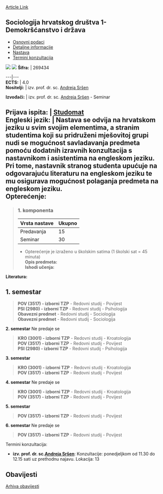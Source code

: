 [Article Link](https://www.fhs.hr/predmet/shd1dd)

## Sociologija hrvatskog društva 1- Demokršćanstvo i država
  * [Osnovni podaci](https://www.fhs.hr/predmet/shd1dd#v1id-904871_97145_1_0 "Osnovni podaci")
  * [Detaljne informacije](https://www.fhs.hr/predmet/shd1dd#v1id-904871_97145_1_1 "Detaljne informacije")
  * [Nastava](https://www.fhs.hr/predmet/shd1dd#v1id-904871_97145_1_2 "Nastava")
  * [Termini konzultacija](https://www.fhs.hr/predmet/shd1dd#v1id-904871_97145_1_3 "Termini konzultacija")


[![](https://www.fhs.hr/img/flags/gif/hr.gif)](https://www.fhs.hr/predmet/shd1dd) [![](https://www.fhs.hr/img/flags/gif/gb.gif)](https://www.fhs.hr/en/course/socs1cdats)
**Šifra:** |  269434  
  
---|---  
**ECTS:** |  4.0   
**Nositelji:** |  izv. prof. dr. sc. [Andreja Sršen](https://www.fhs.hr/djelatnik/andreja.srsen)   
  
**Izvođači:** |  izv. prof. dr. sc. [Andreja Sršen](https://www.fhs.hr/djelatnik/andreja.srsen) - Seminar  
  
**Prijava ispita:** |  [Studomat](http://www.isvu.hr/studomat)  
**Engleski jezik:** |  Nastava se odvija na hrvatskom jeziku u svim svojim elementima, a stranim studentima koji su pridruženi mješovitoj grupi nudi se mogućnost savladavanja predmeta pomoću dodatnih izravnih konzultacija s nastavnikom i asistentima na engleskom jeziku. Pri tome, nastavnik stranog studenta upućuje na odgovarajuću literaturu na engleskom jeziku te mu osigurava mogućnost polaganja predmeta na engleskom jeziku.   
**Opterećenje:**  
---  
> ### 1. komponenta
> | Vrsta nastave | Ukupno  
> ---|---  
> Predavanja | 15  
> Seminar | 30  
> * Opterećenje je izraženo u školskim satima (1 školski sat = 45 minuta)   
**Opis predmeta:**  
> **Ishodi učenja:**  

  
**Literatura:**  

  
**1. semestar**  
---  
> **POV (3517) - izborni TZP** - Redovni studij - Povijest  
>  **PSI (2980) - izborni TZP** - Redovni studij - Psihologija  
>  **Obavezni predmet** - Redovni studij - Sociologija  
>  **Obavezni predmet** - Redovni studij - Sociologija  
>   
  
**2. semestar** Ne predaje se  
> **KRO (3001) - izborni TZP** - Redovni studij - Kroatologija  
>  **POV (3517) - izborni TZP** - Redovni studij - Povijest  
>  **PSI (2980) - izborni TZP** - Redovni studij - Psihologija  
>   
  
**3. semestar**  
> **KRO (3001) - izborni TZP** - Redovni studij - Kroatologija  
>  **POV (3517) - izborni TZP** - Redovni studij - Povijest  
>   
  
**4. semestar** Ne predaje se  
> **KRO (3001) - izborni TZP** - Redovni studij - Kroatologija  
>  **POV (3517) - izborni TZP** - Redovni studij - Povijest  
>   
  
**5. semestar**  
> **POV (3517) - izborni TZP** - Redovni studij - Povijest  
>   
  
**6. semestar** Ne predaje se  
> **POV (3517) - izborni TZP** - Redovni studij - Povijest  
>   
Termini konzultacija: 
  * **izv. prof. dr. sc.[Andreja Sršen](https://www.fhs.hr/djelatnik/andreja.srsen)**: 
Konzultacije: ponedjeljkom od 11.30 do 12.15 sati uz prethodnu najavu. 
Lokacija: 13 


## Obavijesti
[Arhiva obavijesti](https://www.fhs.hr/predmet/shd1dd?@=21nd6#news_123846 "Arhiva obavijesti")
